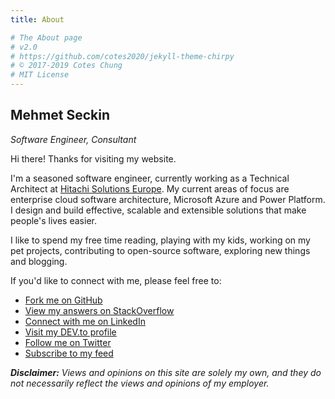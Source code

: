 ```yaml
---
title: About

# The About page
# v2.0
# https://github.com/cotes2020/jekyll-theme-chirpy
# © 2017-2019 Cotes Chung
# MIT License
---
```


## Mehmet Seckin
_Software Engineer, Consultant_

Hi there! Thanks for visiting my website.

I'm a seasoned software engineer, currently working as a Technical Architect at [Hitachi Solutions Europe](https://www.hitachi-solutions.co.uk). My current areas of focus are enterprise cloud software architecture, Microsoft Azure and Power Platform. I design and build effective, scalable and extensible solutions that make people's lives easier.

I like to spend my free time reading, playing with my kids, working on my pet projects, contributing to open-source software, exploring new things and blogging.

If you'd like to connect with me, please feel free to:

- <a href="https://github.com/mehmetseckin"><i class="fab fa-github" title="Fork me on GitHub" aria-hidden="true"></i> Fork me on GitHub</a>
- <a href="https://stackoverflow.com/users/824495/mehmetseckin"><i class="fab fa-stack-overflow" title="View my answers on StackOverflow" aria-hidden="true"></i> View my answers on StackOverflow</a>
- <a href="https://linkedin.com/in/mehmet-seckin"><i class="fab fa-linkedin" title="Connect with me on LinkedIn" aria-hidden="true"></i> Connect with me on LinkedIn</a>
- <a href="https://dev.to/mehmetseckin"><i class="fab fa-dev" title="Visit my DEV.to profile" aria-hidden="true"></i> Visit my DEV.to profile</a>
- <a href="https://twitter.com/_mehmetseckin"><i class="fab fa-twitter" title="Follow me on Twitter" aria-hidden="true"></i> Follow me on Twitter</a>
- <a href="/feed.xml"><i class="fa fa-rss" title="Subscribe to my feed" aria-hidden="true"></i> Subscribe to my feed</a>

_**Disclaimer:** Views and opinions on this site are solely my own, and they do not necessarily reflect the views and opinions of my employer._
